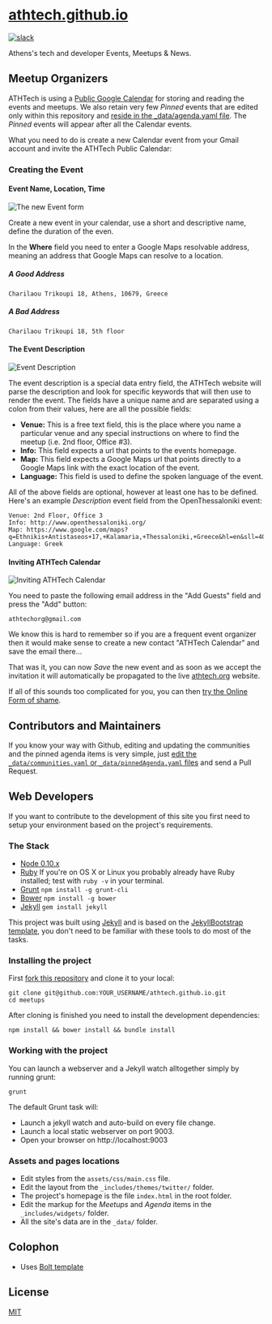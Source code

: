 # [athtech.github.io](http://athtech.org)

[![slack](http://athtech.zorbash.com/badge.svg)](http://athtech.zorbash.com/)

Athens's tech and developer Events, Meetups & News.

## Meetup Organizers

ATHTech is using a [Public Google Calendar](https://www.google.com/calendar/embed?src=athtechorg@gmail.com&ctz=Europe/Athens) for storing and reading the events and meetups. We also retain very few *Pinned* events that are edited only within this repository and [reside in the _data/agenda.yaml file](https://github.com/athtech/athtech.github.io/blob/master/_data/agenda.yaml). The *Pinned* events will appear after all the Calendar events.

What you need to do is create a new Calendar event from your Gmail account and invite the ATHTech Public Calendar:

### Creating the Event

#### Event Name, Location, Time

![The new Event form](http://than.pol.as/Uwu3/Screen%20Shot%202014-04-11%20at%2011.40.03%20AM.png)

Create a new event in your calendar, use a short and descriptive name, define the duration of the even.

In the **Where** field you need to enter a Google Maps resolvable address, meaning an address that Google Maps can resolve to a location.

##### A Good Address

```
Charilaou Trikoupi 18, Athens, 10679, Greece
```

##### A Bad Address

```
Charilaou Trikoupi 18, 5th floor
```

#### The Event Description

![Event Description](http://than.pol.as/UxGC/Screen%20Shot%202014-04-11%20at%2011.43.53%20AM.png)

The event description is a special data entry field, the ATHTech website will parse the description and look for specific keywords that will then use to render the event. The fields have a unique name and are separated using a colon from their values, here are all the possible fields:

* **Venue:** This is a free text field, this is the place where you name a particular venue and any special instructions on where to find the meetup (i.e. 2nd floor, Office #3).
* **Info:** This field expects a url that points to the events homepage.
* **Map:** This field expects a Google Maps url that points directly to a Google Maps link with the exact location of the event.
* **Language:** This field is used to define the spoken language of the event.

All of the above fields are optional, however at least one has to be defined. Here's an example *Description* event field from the OpenThessaloniki event:

```
Venue: 2nd Floor, Office 3
Info: http://www.openthessaloniki.org/
Map: https://www.google.com/maps?q=Ethnikis+Antistaseos+17,+Kalamaria,+Thessaloniki,+Greece&hl=en&sll=40.621193,22.954988&sspn=0.024365,0.039783&hnear=Leoforos+Ethnikis+Antistaseos+17,+Kalamaria,+Thessaloniki,+Greece&t=m&z=16&iwloc=A
Language: Greek
```

#### Inviting ATHTech Calendar

![Inviting ATHTech Calendar](http://than.pol.as/Uxli/Screen%20Shot%202014-04-11%20at%2011.51.59%20AM.png)

You need to paste the following email address in the "Add Guests" field and press the "Add" button:

```
athtechorg@gmail.com
```

We know this is hard to remember so if you are a frequent event organizer then it would make sense to create a new contact "ATHTech Calendar" and save the email there...

That was it, you can now *Save* the new event and as soon as we accept the invitation it will automatically be propagated to the live [athtech.org](athtech.org) website.

If all of this sounds too complicated for you, you can then [try the Online Form of shame](https://docs.google.com/forms/d/1RZuusrqD0NAiylT45QBZPSLFUa52OsJf7Hks3EdGC4w/viewform).

## Contributors and Maintainers

If you know your way with Github, editing and updating the communities and the pinned agenda items is very simple, just [edit the `_data/communities.yaml` or `_data/pinnedAgenda.yaml` files](https://github.com/athtech/athtech.github.io/blob/master/_data/) and send a Pull Request.

## Web Developers

If you want to contribute to the development of this site you first need to setup your environment based on the project's requirements.

### The Stack

 * [Node 0.10.x](http://nodejs.org/)
 * [Ruby](http://www.ruby-lang.org/en/downloads/) If you're on OS X or Linux you probably already have Ruby installed; test with `ruby -v` in your terminal.
 * [Grunt](http://gruntjs.com) `npm install -g grunt-cli`
 * [Bower](http://bower.io) `npm install -g bower`
 * [Jekyll](http://jekyllrb.com/) `gem install jekyll`

This project was built using [Jekyll](http://jekyllrb.com/) and is based on the [JekyllBootstrap template](http://jekyllbootstrap.com/), you don't need to be familiar with these tools to do most of the tasks.

### Installing the project

First [fork this repository](https://github.com/athtech/athtech.github.io/fork) and clone it to your local:

```shell
git clone git@github.com:YOUR_USERNAME/athtech.github.io.git
cd meetups
```

After cloning is finished you need to install the development dependencies:

```shell
npm install && bower install && bundle install
```

### Working with the project

You can launch a webserver and a Jekyll watch alltogether simply by running grunt:

```shell
grunt
```

The default Grunt task will:

* Launch a jekyll watch and auto-build on every file change.
* Launch a local static webserver on port 9003.
* Open your browser on http://localhost:9003

### Assets and pages locations

* Edit styles from the `assets/css/main.css` file.
* Edit the layout from the `_includes/themes/twitter/` folder.
* The project's homepage is the file `index.html` in the root folder.
* Edit the markup for the *Meetups* and *Agenda* items in the `_includes/widgets/` folder.
* All the site's data are in the `_data/` folder.

## Colophon

* Uses [Bolt template](http://bootstrapzero.com/bootstrap-template/bolt)

## License

[MIT](http://opensource.org/licenses/MIT)
